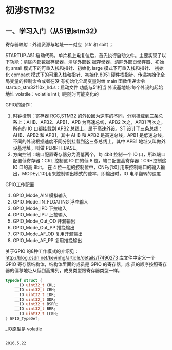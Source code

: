 # 初涉STM32

## 一、学习入门（从51到stm32）
寄存器映射：外设资源与地址一一对应（sfr 和 sbit）；

STARTUP.A51:启动代码，单片机上电复位后，首先执行启动文件。主要实现了以下功能：清除内部数据存储器、清除外部数
        据存储器、清除外部页储存器、初始化 small 模式下的可重入栈和指针、初始化 large 模式下可重入栈和指针、
        初始化 compact 模式下的可重入栈和指针、初始化 8051 硬件栈指针、传递初始化全局变量的控制命令或者在没
        有初始化全局变量时给 main 函数传递命令
startup_stm32f10x_hd.s：启动文件  功能与51相当
外设基地址:每个外设的起始地址
volatile：volatile int i; i是随时可能变化的

GPIO的操作：
1. 时钟控制：寄存器 RCC,STM32 的外设因为速率的不同，分别挂载到三条总系上：AHB、APB2、APB1，APB
为高速总线，APB2 次之，APB1 再次之。所有的 IO 口都挂载到 APB2 总线上，属于高速外设。ST 设计了三条总线：AHB、APB2 和 APB1，其中 AHB 和 APB2 是高速总线，APB1 是低速总线。不同的外设根据速度不同分别挂载到这三条总线上。其中 APB1 地址又叫做外设基地址，叫做 PERIPH_BASE。
2. 方向控制：端口配置寄存器分为高低两个，每 4bit 控制一个 IO 口，所以端口配置低寄存器：CRL 控制这 IO 口的低 8 位，端口配置高寄存器：CRH控制这 IO 口的高 8bit。
在 4 位一组的控制位中，CNFy[1:0] 用来控制端口的输入输出，MODEy[1:0]用来控制输出模式的速率，即输出时，IO 电平翻转的速度

GPIO工作配置
1. GPIO_Mode_AIN 模拟输入
2. GPIO_Mode_IN_FLOATING 浮空输入
3. GPIO_Mode_IPD 下拉输入
4. GPIO_Mode_IPU 上拉输入
5. GPIO_Mode_Out_OD 开漏输出
6. GPIO_Mode_Out_PP 推挽输出
7. GPIO_Mode_AF_OD 复用开漏输出
8. GPIO_Mode_AF_PP 复用推挽输出

关于GPIO 的8种工作模式的介绍见：http://blog.csdn.net/kevinhg/article/details/17490273
库文件中定义一个 GPIO 寄存器结构体，结构体里面的成员是 GPIO 的寄存器，成
员的顺序按照寄存器的偏移地址从低到高排列，成员类型跟寄存器类型一样。
```c
typedef struct {
    __IO uint32_t CRL;
    __IO uint32_t CRH;
    __IO uint32_t IDR;
    __IO uint32_t ODR;
    __IO uint32_t BSRR;
    __IO uint32_t BRR;
    __IO uint32_t LCKR;
} GPIO_TypeDef;
```
_IO原型是 volatile

                                                                                                                                   2016.5.22



